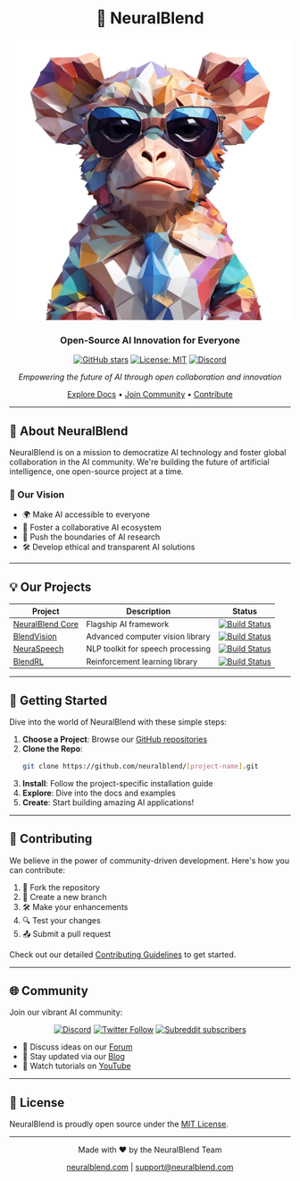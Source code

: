 <div align="center">

# 🧠 NeuralBlend

![NeuralBlend Logo](https://github.com/NeuralBlend/.github/blob/main/profile/undefined_image%20(1).png?raw=true)

### Open-Source AI Innovation for Everyone

[![GitHub stars](https://img.shields.io/github/stars/neuralblend/neuralblend.svg?style=social&label=Star)](https://github.com/neuralblend/neuralblend)
[![License: MIT](https://img.shields.io/badge/License-MIT-yellow.svg)](https://opensource.org/licenses/MIT)
[![Discord](https://img.shields.io/discord/XXXXXX?color=7289DA&label=Discord&logo=discord&logoColor=white)](https://discord.gg/neuralblend)

*Empowering the future of AI through open collaboration and innovation*

[Explore Docs](https://docs.neuralblend.com) • [Join Community](https://community.neuralblend.com) • [Contribute](CONTRIBUTING.md)

</div>

---

## 🌟 About NeuralBlend

NeuralBlend is on a mission to democratize AI technology and foster global collaboration in the AI community. We're building the future of artificial intelligence, one open-source project at a time.

### 🚀 Our Vision
- 🌍 Make AI accessible to everyone
- 🤝 Foster a collaborative AI ecosystem
- 🔬 Push the boundaries of AI research
- 🛠 Develop ethical and transparent AI solutions

---

## 💡 Our Projects

<div align="center">

| Project | Description | Status |
|---------|-------------|--------|
| [NeuralBlend Core](https://github.com/neuralblend/core) | Flagship AI framework | [![Build Status](https://img.shields.io/badge/build-passing-brightgreen)](https://github.com/neuralblend/core) |
| [BlendVision](https://github.com/neuralblend/blendvision) | Advanced computer vision library | [![Build Status](https://img.shields.io/badge/build-passing-brightgreen)](https://github.com/neuralblend/blendvision) |
| [NeuraSpeech](https://github.com/neuralblend/neuraspeech) | NLP toolkit for speech processing | [![Build Status](https://img.shields.io/badge/build-in%20progress-yellow)](https://github.com/neuralblend/neuraspeech) |
| [BlendRL](https://github.com/neuralblend/blendrl) | Reinforcement learning library | [![Build Status](https://img.shields.io/badge/build-planning-red)](https://github.com/neuralblend/blendrl) |

</div>

---

## 🚀 Getting Started

Dive into the world of NeuralBlend with these simple steps:

1. **Choose a Project**: Browse our [GitHub repositories](https://github.com/neuralblend)
2. **Clone the Repo**: 
   ```bash
   git clone https://github.com/neuralblend/[project-name].git
   ```
3. **Install**: Follow the project-specific installation guide
4. **Explore**: Dive into the docs and examples
5. **Create**: Start building amazing AI applications!

---

## 🤝 Contributing

We believe in the power of community-driven development. Here's how you can contribute:

1. 🍴 Fork the repository
2. 🌿 Create a new branch
3. 🛠 Make your enhancements
4. 🔍 Test your changes
5. 📤 Submit a pull request

Check out our detailed [Contributing Guidelines](CONTRIBUTING.md) to get started.

---

## 🌐 Community

Join our vibrant AI community:

<div align="center">

[![Discord](https://img.shields.io/discord/XXXXXX?color=7289DA&label=Discord&logo=discord&logoColor=white)](https://discord.gg/neuralblend)
[![Twitter Follow](https://img.shields.io/twitter/follow/neuralblend?style=social)](https://twitter.com/neuralblend)
[![Subreddit subscribers](https://img.shields.io/reddit/subreddit-subscribers/neuralblend?style=social)](https://reddit.com/r/neuralblend)

</div>

- 💬 Discuss ideas on our [Forum](https://forum.neuralblend.com)
- 📣 Stay updated via our [Blog](https://blog.neuralblend.com)
- 🎥 Watch tutorials on [YouTube](https://youtube.com/neuralblend)

---

## 📜 License

NeuralBlend is proudly open source under the [MIT License](LICENSE).

---

<div align="center">

Made with ❤️ by the NeuralBlend Team

[neuralblend.com](https://neuralblend.com) | [support@neuralblend.com](mailto:support@neuralblend.com)

</div>
